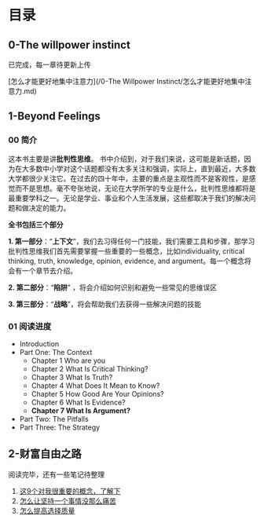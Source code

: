 # 目录
## 0-The willpower instinct
已完成，每一章待更新上传

 [怎么才能更好地集中注意力](/0-The Willpower Instinct/怎么才能更好地集中注意力.md) 

## 1-Beyond Feelings

### 00 简介

这本书主要是讲**批判性思维**。
书中介绍到，对于我们来说，这可能是新话题，因为在大多数中小学对这个话题都没有太多关注和强调，实际上，直到最近，大多数大学都很少关注它。在过去的四十年中，主要的重点是主观性而不是客观性，是感觉而不是思想。毫不夸张地说，无论在大学所学的专业是什么，批判性思维都将是最重要学科之一。无论是学业、事业和个人生活发展，这些都取决于我们的解决问题和做决定的能力。

**全书包括三个部分**

**1. 第一部分**：“**上下文**”，我们去习得任何一门技能，我们需要工具和步骤，那学习批判性思维我们首先需要掌握一些重要的一些概念，比如individuality, critical thinking, truth, knowledge, opinion, evidence, and argument。每一个概念将会有一个章节去介绍。

**2. 第二部分**：“**陷阱**” ，将会介绍如何识别和避免一些常见的思维误区

**3. 第三部分**：“**战略**”，将会帮助我们去获得一些解决问题的技能

### 01 阅读进度
- Introduction
- Part One: The Context
  - Chapter 1 Who are you
  - Chapter 2 What Is Critical Thinking?
  - Chapter 3 What Is Truth?
  - Chapter 4 What Does It Mean to Know?
  - Chapter 5 How Good Are Your Opinions?
  - Chapter 6 What Is Evidence?
  - **Chapter 7 What Is Argument?**
- Part Two: The Pitfalls
- Part Three: The Strategy

## 2-财富自由之路
阅读完毕，还有一些笔记待整理
1.  [这9个对我很重要的概念，了解下 ](/2-财富自由之路/这9个对我很重要的概念，了解下.md)
2. [怎么让坚持一个事情没那么痛苦](/2-财富自由之路/怎么让坚持一个事情没那么痛苦.md)
3.  [怎么提高选择质量](/2-财富自由之路/怎么提高选择质量.md)